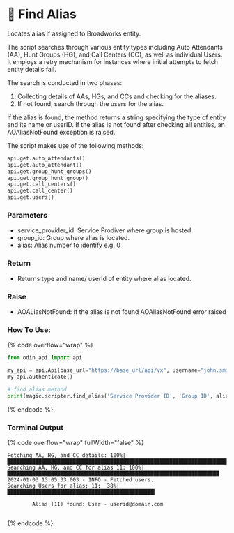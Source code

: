 # 🔎 Find Alias

Locates alias if assigned to Broadworks entity.

The script searches through various entity types including Auto Attendants (AA), Hunt Groups (HG), and Call Centers (CC), as well as individual Users. It employs a retry mechanism for instances where initial attempts to fetch entity details fail.

The search is conducted in two phases:

1. Collecting details of AAs, HGs, and CCs and checking for the aliases.
2. If not found, search through the users for the alias.

If the alias is found, the method returns a string specifying the type of entity and its name or userID. If the alias is not found after checking all entities, an AOAliasNotFound exception is raised.

The script makes use of the following methods:

```python
api.get.auto_attendants()
api.get.auto_attendant()
api.get.group_hunt_groups()
api.get.group_hunt_group()
api.get.call_centers()
api.get.call_center()
api.get.users()
```

### Parameters&#x20;

* service\_provider\_id: Service Prodiver where group is hosted.
* group\_id: Group where alias is located.
* alias: Alias number to identify e.g. 0

### Return

* Returns type and name/ userId of entity where alias located.

### Raise

* AOALiasNotFound: If the alias is not found AOAliasNotFound error raised

### How To Use:

{% code overflow="wrap" %}
```python
from odin_api import api

my_api = api.Api(base_url="https://base_url/api/vx", username="john.smith", password="ODIN_INSTANCE_1")
my_api.authenticate()

# find alias method
print(magic.scripter.find_alias('Service Provider ID', 'Group ID', alias=11))
```
{% endcode %}

### Terminal Output

{% code overflow="wrap" fullWidth="false" %}
```
Fetching AA, HG, and CC details: 100%|██████████████████████████████████████████████████████████████████████████
Searching AA, HG, and CC for alias 11: 100%|████████████████████████████████████████████████████████████████████
2024-01-03 13:05:33,003 - INFO - Fetched users.
Searching Users for alias: 11:  38%|███████████████████████████████████████████████▎                            

        Alias (11) found: User - userid@domain.com
        
```
{% endcode %}
